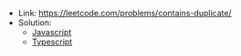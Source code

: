 - Link: https://leetcode.com/problems/contains-duplicate/
- Solution: 
  - [Javascript](index.js)
  - [Typescript](index.ts)